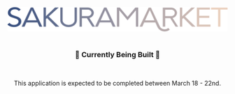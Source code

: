 <div align="center">
    <img src="./client/src/assets/logo-2.png" alt="Version" /> <br><br>
    <h3>🚧 Currently Being Built 🚧 </h3> <br>
    <p>This application is expected to be completed between March 18 - 22nd.</p>
</div>


<!-- <div align="center">
    <img src="https://progress-bar.dev/0/?scale=100&title=in%20progress&width=220&color=3A5180&suffix=" alt="Progress" />
</div> -->